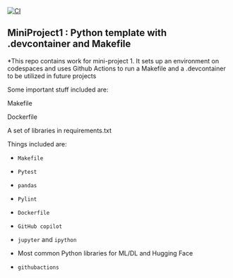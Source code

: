 [![CI](https://github.com/nogibjj/mlops-template/actions/workflows/cicd.yml/badge.svg?branch=GPU)](https://github.com/nogibjj/mlops-template/actions/workflows/cicd.yml)

## MiniProject1 : Python template with .devcontainer and Makefile


*This repo contains work for mini-project 1. It sets up an environment on codespaces and uses Github Actions to run a Makefile and a .devcontainer to be utilized in future projects

Some important stuff included are:

Makefile

Dockerfile

A set of libraries in requirements.txt

Things included are:

* `Makefile`

* `Pytest`

* `pandas`

* `Pylint`

* `Dockerfile`

* `GitHub copilot`

* `jupyter` and `ipython` 

* Most common Python libraries for ML/DL and Hugging Face

* `githubactions` 

